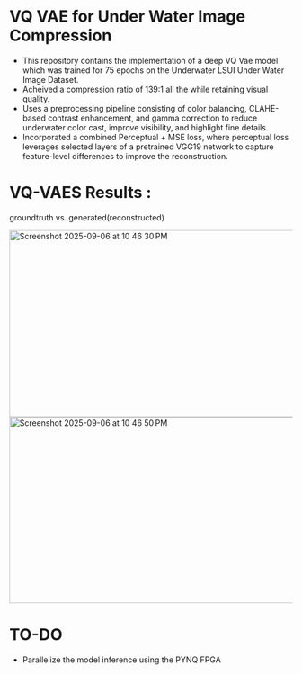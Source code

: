 # VQ VAE for Under Water Image Compression

- This repository contains the implementation of a deep VQ Vae model which was trained for 75 epochs on the Underwater LSUI Under Water Image Dataset.
-  Acheived a compression ratio of 139:1 all the while retaining visual quality.
- Uses a preprocessing pipeline consisting of color balancing, CLAHE-based contrast enhancement, and gamma correction to reduce underwater color cast, improve visibility, and highlight fine details.
- Incorporated a combined Perceptual + MSE loss, where perceptual loss leverages selected layers of a pretrained VGG19 network to capture feature-level differences to improve the reconstruction.


# VQ-VAES Results : 
groundtruth vs. generated(reconstructed)

<img width="999" height="332" alt="Screenshot 2025-09-06 at 10 46 30 PM" src="https://github.com/user-attachments/assets/0ef3d5a3-d4b6-43ed-a465-3737e47d0287" />
<img width="1000" height="331" alt="Screenshot 2025-09-06 at 10 46 50 PM" src="https://github.com/user-attachments/assets/c8543f2a-8f7a-4300-b902-b5266d0d97db" />


# TO-DO
- Parallelize the model inference using the PYNQ FPGA
